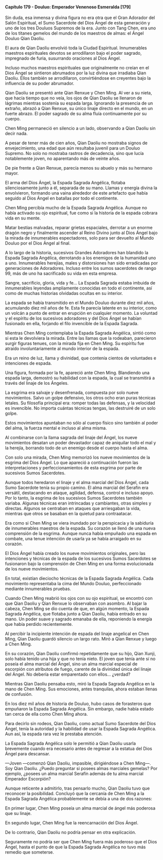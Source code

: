 
#### Capítulo 179 - Douluo: Emperador Venenoso Esmeralda [179]

Sin duda, esa inmensa y divina figura no era otra que el Gran Adorador del Salón Espiritual, el Sumo Sacerdote del Dios Ángel de esta generación y uno de los tres Douluos Supremos de la era. Junto con Tang Chen, era uno de los titanes gemelos del mundo de los maestros de almas: el Ángel Douluo Qian Daoliu.

El aura de Qian Daoliu envolvió toda la Ciudad Espiritual. Innumerables maestros espirituales devotos se arrodillaron bajo el poder sagrado, impregnado de furia, susurrando oraciones al Dios Ángel.

Incluso muchos maestros espirituales que originalmente no creían en el Dios Ángel se sintieron abrumados por la luz divina que irradiaba Qian Daoliu. Ellos también se arrodillaron, convirtiéndose en creyentes bajo la influencia de su poder abrumador.

Qian Daoliu se presentó ante Qian Renxue y Chen Ming. Al ver a su nieta, que hacía tiempo que no veía, los ojos de Qian Daoliu se llenaron de lágrimas mientras sostenía su espada larga. Ignorando la presencia de un extraño, abrazó a Qian Renxue, su único linaje directo en el mundo, en un fuerte abrazo. El poder sagrado de su alma fluía continuamente por su cuerpo.

Chen Ming permaneció en silencio a un lado, observando a Qian Daoliu sin decir nada.

A pesar de tener más de cien años, Qian Daoliu no mostraba signos de envejecimiento, una edad que aún resultaba juvenil para un Douluo Supremo. No solo no mostraba rastros de decadencia, sino que lucía notablemente joven, no aparentando más de veinte años.

De pie frente a Qian Renxue, parecía menos su abuelo y más su hermano mayor.

El arma del Dios Ángel, la Espada Sagrada Angélica, flotaba silenciosamente junto a él, separada de su mano. Llamas y energía divina la envolvieron, formando una vaina alrededor de este artefacto que había seguido al Dios Ángel en batallas por todo el continente.

Chen Ming percibía mucho de la Espada Sagrada Angélica. Aunque no había activado su ojo espiritual, fue como si la historia de la espada cobrara vida en su mente.

Matar bestias malvadas, reparar grietas espaciales, derrotar a un enorme dragón negro y finalmente ascender al Reino Divino junto al Dios Ángel bajo la mirada de innumerables espectadores, solo para ser devuelto al Mundo Douluo por el Dios Ángel al final.

A lo largo de la historia, sucesivos Grandes Adoradores han blandido la Espada Sagrada Angélica, derrotando a los enemigos de la humanidad uno a uno. Innumerables herejías, males y distorsiones han sido erradicadas por generaciones de Adoradores. Incluso entre los sumos sacerdotes de rango 99, más de uno ha sacrificado su vida en esta empresa.

Sangre, sacrificio, gloria, vida y fe... La Espada Sagrada estaba imbuida de innumerables leyendas ampliamente conocidas en todo el continente, así como de muchas historias olvidadas ocultas en su interior.

La espada se había transmitido en el Mundo Douluo durante diez mil años, acumulando diez mil años de fe. Esta fe parecía latente en su interior, como un volcán a punto de entrar en erupción en cualquier momento. La voluntad y el espíritu de los sucesivos adoradores y del Dios Ángel se habían fusionado en ella, forjando el filo invencible de la Espada Sagrada.

Mientras Chen Ming contemplaba la Espada Sagrada Angélica, sintió como si esta le devolviera la mirada. Entre las llamas que la rodeaban, parecieron surgir figuras tenues, con la mirada fija en Chen Ming. Su espíritu fue atraído involuntariamente al mundo interior de la espada.

Era un reino de luz, llama y divinidad, que contenía cientos de voluntades e intenciones de espada.

Una figura, formada por la fe, apareció ante Chen Ming. Blandiendo una espada larga, demostró su habilidad con la espada, la cual se transmitirá a través del linaje de los Ángeles.

La esgrima era salvaje y desenfrenada, compuesta por solo nueve movimientos. Salvo un golpe defensivo, los otros ocho eran puras técnicas letales. Su filosofía principal era: romper todas las defensas, y la velocidad es invencible. No importa cuántas técnicas tengas, las destruiré de un solo golpe.

Estos movimientos apuntaban no sólo al cuerpo físico sino también al poder del alma, la fuerza mental e incluso al alma misma.

Al combinarse con la llama sagrada del linaje del Ángel, los nueve movimientos desatan un poder devastador capaz de aniquilar todo el mal y la herejía, borrando todo de un enemigo desde el cuerpo hasta el alma.

Con solo una mirada, Chen Ming memorizó los nueve movimientos de la esgrima del Dios Ángel. Lo que apareció a continuación fueron las interpretaciones y perfeccionamientos de esta esgrima por parte de sucesivos Sumos Sacerdotes.

Aunque todos heredaron el linaje y el alma marcial del Dios Ángel, cada Sumo Sacerdote tenía su propio camino. El alma marcial del Serafín era versátil, destacando en ataque, agilidad, defensa, control e incluso apoyo. Por lo tanto, la esgrima de los sucesivos Sumos Sacerdotes también variaba. Algunas técnicas eran intrincadas y cambiantes, otras simples y directas. Algunos se centraban en ataques que arriesgaban la vida, mientras que otros se basaban en la quietud para contraatacar.

Era como si Chen Ming se viera inundado por la perspicacia y la sabiduría de innumerables maestros de la espada. Su corazón se llenó de una nueva comprensión de la esgrima. Aunque nunca había empuñado una espada en combate, una tenue intención de usarla ya se había arraigado en su corazón.

El Dios Ángel había creado los nueve movimientos originales, pero las intenciones y técnicas de la espada de los sucesivos Sumos Sacerdotes se fusionaron bajo la comprensión de Chen Ming en una forma evolucionada de los nueve movimientos.

En total, existían dieciocho técnicas de la Espada Sagrada Angélica. Cada movimiento representaba la cima del Mundo Douluo, perfeccionado mediante innumerables pruebas.

Cuando Chen Ming reabrió los ojos con su ojo espiritual, se encontró con que Qian Daoliu y Qian Renxue lo observaban con asombro. Al bajar la cabeza, Chen Ming se dio cuenta de que, en algún momento, la Espada Sagrada Angélica, que flotaba junto a Qian Daoliu, había entrado en su mano. Un poder suave y sagrado emanaba de ella, reponiendo la energía que había perdido recientemente.

Al percibir la incipiente intención de espada del linaje angelical en Chen Ming, Qian Daoliu guardó silencio un largo rato. Miró a Qian Renxue y luego a Chen Ming.

En su corazón, Qian Daoliu confirmó repetidamente que su hijo, Qian Xunji, solo había tenido una hija y que no tenía nieto. El joven que tenía ante sí no poseía el alma marcial del Ángel, sino un alma marcial especial de escorpión con atributos de fuego, carente de la divinidad única del linaje del Ángel. No debería estar emparentado con ellos... ¿verdad?

Mientras Qian Daoliu pensaba esto, miró la Espada Sagrada Angélica en la mano de Chen Ming. Sus emociones, antes tranquilas, ahora estaban llenas de confusión.

En los diez mil años de historia de Douluo, hubo casos de forasteros que empuñaron la Espada Sagrada Angélica. Sin embargo, nadie había estado tan cerca de ella como Chen Ming ahora.

Para decirlo sin rodeos, Qian Daoliu, como actual Sumo Sacerdote del Dios Ángel, tenía la autoridad y la habilidad de usar la Espada Sagrada Angélica. Aun así, la espada rara vez le prestaba atención.

La Espada Sagrada Angélica solo le permitió a Qian Daoliu usarla brevemente cuando era necesario antes de regresar a la estatua del Dios Ángel para descansar.

—Joven —comenzó Qian Daoliu, impasible, dirigiéndose a Chen Ming—. Soy Qian Daoliu. ¿Puedo preguntar si posees almas marciales gemelas? Por ejemplo, ¿posees un alma marcial Serafín además de tu alma marcial Emperador Escorpión?

Aunque reticente a admitirlo, tras pensarlo mucho, Qian Daoliu tuvo que reconocer la posibilidad. Concluyó que la cercanía de Chen Ming a la Espada Sagrada Angélica probablemente se debía a una de dos razones:

En primer lugar, Chen Ming poseía un alma marcial de ángel más poderosa que su linaje.

En segundo lugar, Chen Ming fue la reencarnación del Dios Ángel.

De lo contrario, Qian Daoliu no podría pensar en otra explicación.

Seguramente no podría ser que Chen Ming fuera más poderoso que el Dios Ángel, hasta el punto de que la Espada Sagrada Angélica no tuvo más remedio que someterse.